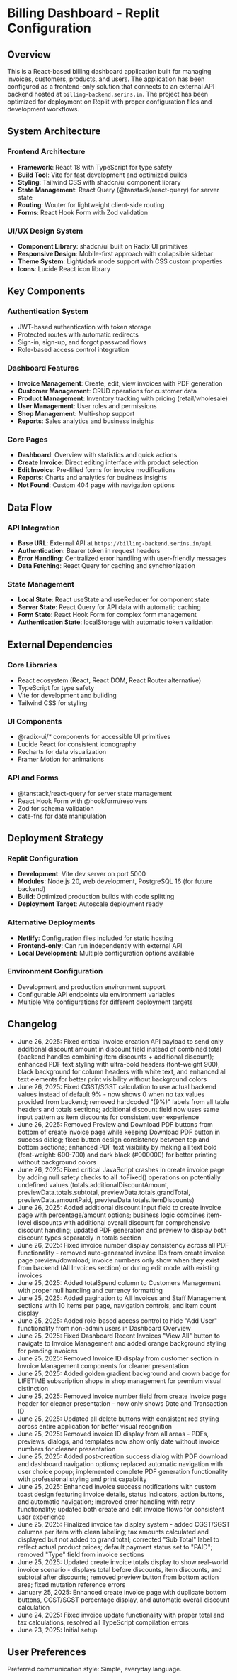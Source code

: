 # Billing Dashboard - Replit Configuration

## Overview

This is a React-based billing dashboard application built for managing invoices, customers, products, and users. The application has been configured as a frontend-only solution that connects to an external API backend hosted at `billing-backend.serins.in`. The project has been optimized for deployment on Replit with proper configuration files and development workflows.

## System Architecture

### Frontend Architecture
- **Framework**: React 18 with TypeScript for type safety
- **Build Tool**: Vite for fast development and optimized builds
- **Styling**: Tailwind CSS with shadcn/ui component library
- **State Management**: React Query (@tanstack/react-query) for server state
- **Routing**: Wouter for lightweight client-side routing
- **Forms**: React Hook Form with Zod validation

### UI/UX Design System
- **Component Library**: shadcn/ui built on Radix UI primitives
- **Responsive Design**: Mobile-first approach with collapsible sidebar
- **Theme System**: Light/dark mode support with CSS custom properties
- **Icons**: Lucide React icon library

## Key Components

### Authentication System
- JWT-based authentication with token storage
- Protected routes with automatic redirects
- Sign-in, sign-up, and forgot password flows
- Role-based access control integration

### Dashboard Features
- **Invoice Management**: Create, edit, view invoices with PDF generation
- **Customer Management**: CRUD operations for customer data
- **Product Management**: Inventory tracking with pricing (retail/wholesale)
- **User Management**: User roles and permissions
- **Shop Management**: Multi-shop support
- **Reports**: Sales analytics and business insights

### Core Pages
- **Dashboard**: Overview with statistics and quick actions
- **Create Invoice**: Direct editing interface with product selection
- **Edit Invoice**: Pre-filled forms for invoice modifications
- **Reports**: Charts and analytics for business insights
- **Not Found**: Custom 404 page with navigation options

## Data Flow

### API Integration
- **Base URL**: External API at `https://billing-backend.serins.in/api`
- **Authentication**: Bearer token in request headers
- **Error Handling**: Centralized error handling with user-friendly messages
- **Data Fetching**: React Query for caching and synchronization

### State Management
- **Local State**: React useState and useReducer for component state
- **Server State**: React Query for API data with automatic caching
- **Form State**: React Hook Form for complex form management
- **Authentication State**: localStorage with automatic token validation

## External Dependencies

### Core Libraries
- React ecosystem (React, React DOM, React Router alternative)
- TypeScript for type safety
- Vite for development and building
- Tailwind CSS for styling

### UI Components
- @radix-ui/* components for accessible UI primitives
- Lucide React for consistent iconography
- Recharts for data visualization
- Framer Motion for animations

### API and Forms
- @tanstack/react-query for server state management
- React Hook Form with @hookform/resolvers
- Zod for schema validation
- date-fns for date manipulation

## Deployment Strategy

### Replit Configuration
- **Development**: Vite dev server on port 5000
- **Modules**: Node.js 20, web development, PostgreSQL 16 (for future backend)
- **Build**: Optimized production builds with code splitting
- **Deployment Target**: Autoscale deployment ready

### Alternative Deployments
- **Netlify**: Configuration files included for static hosting
- **Frontend-only**: Can run independently with external API
- **Local Development**: Multiple configuration options available

### Environment Configuration
- Development and production environment support
- Configurable API endpoints via environment variables
- Multiple Vite configurations for different deployment targets

## Changelog

- June 26, 2025: Fixed critical invoice creation API payload to send only additional discount amount in discount field instead of combined total (backend handles combining item discounts + additional discount); enhanced PDF text styling with ultra-bold headers (font-weight 900), black background for column headers with white text, and enhanced all text elements for better print visibility without background colors
- June 26, 2025: Fixed CGST/SGST calculation to use actual backend values instead of default 9% - now shows 0 when no tax values provided from backend; removed hardcoded "(9%)" labels from all table headers and totals sections; additional discount field now uses same input pattern as item discounts for consistent user experience
- June 26, 2025: Removed Preview and Download PDF buttons from bottom of create invoice page while keeping Download PDF button in success dialog; fixed button design consistency between top and bottom sections; enhanced PDF text visibility by making all text bold (font-weight: 600-700) and dark black (#000000) for better printing without background colors
- June 26, 2025: Fixed critical JavaScript crashes in create invoice page by adding null safety checks to all .toFixed() operations on potentially undefined values (totals.additionalDiscountAmount, previewData.totals.subtotal, previewData.totals.grandTotal, previewData.amountPaid, previewData.totals.itemDiscounts)
- June 26, 2025: Added additional discount input field to create invoice page with percentage/amount options; business logic combines item-level discounts with additional overall discount for comprehensive discount handling; updated PDF generation and preview to display both discount types separately in totals section
- June 26, 2025: Fixed invoice number display consistency across all PDF functionality - removed auto-generated invoice IDs from create invoice page preview/download; invoice numbers only show when they exist from backend (All Invoices section) or during edit mode with existing invoices
- June 25, 2025: Added totalSpend column to Customers Management with proper null handling and currency formatting
- June 25, 2025: Added pagination to All Invoices and Staff Management sections with 10 items per page, navigation controls, and item count display
- June 25, 2025: Added role-based access control to hide "Add User" functionality from non-admin users in Dashboard Overview
- June 25, 2025: Fixed Dashboard Recent Invoices "View All" button to navigate to Invoice Management and added orange background styling for pending invoices
- June 25, 2025: Removed Invoice ID display from customer section in Invoice Management components for cleaner presentation
- June 25, 2025: Added golden gradient background and crown badge for LIFETIME subscription shops in shop management for premium visual distinction
- June 25, 2025: Removed invoice number field from create invoice page header for cleaner presentation - now only shows Date and Transaction ID
- June 25, 2025: Updated all delete buttons with consistent red styling across entire application for better visual recognition
- June 25, 2025: Removed invoice ID display from all areas - PDFs, previews, dialogs, and templates now show only date without invoice numbers for cleaner presentation
- June 25, 2025: Added post-creation success dialog with PDF download and dashboard navigation options; replaced automatic navigation with user choice popup; implemented complete PDF generation functionality with professional styling and print capability
- June 25, 2025: Enhanced invoice success notifications with custom toast design featuring invoice details, status indicators, action buttons, and automatic navigation; improved error handling with retry functionality; updated both create and edit invoice flows for consistent user experience
- June 25, 2025: Finalized invoice tax display system - added CGST/SGST columns per item with clean labeling; tax amounts calculated and displayed but not added to grand total; corrected "Sub Total" label to reflect actual product prices; default payment status set to "PAID"; removed "Type" field from invoice sections
- June 25, 2025: Updated create invoice totals display to show real-world invoice scenario - displays total before discounts, item discounts, and subtotal after discounts; removed preview button from bottom action area; fixed mutation reference errors
- January 25, 2025: Enhanced create invoice page with duplicate bottom buttons, CGST/SGST percentage display, and automatic overall discount calculation
- June 24, 2025: Fixed invoice update functionality with proper total and tax calculations, resolved all TypeScript compilation errors
- June 23, 2025: Initial setup

## User Preferences

Preferred communication style: Simple, everyday language.